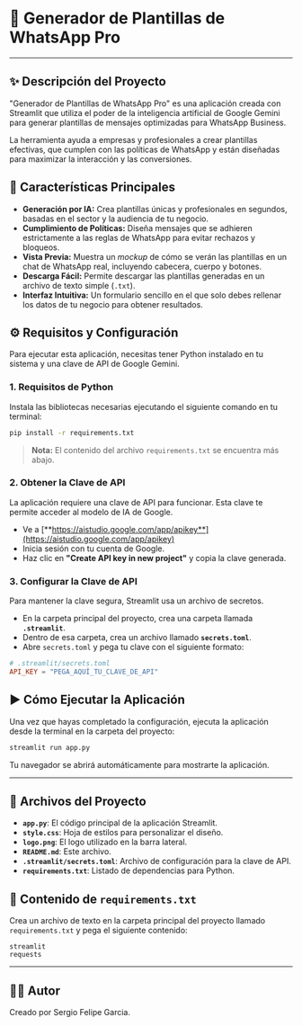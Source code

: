
# 💬 Generador de Plantillas de WhatsApp Pro

---

## ✨ Descripción del Proyecto

"Generador de Plantillas de WhatsApp Pro" es una aplicación creada con Streamlit que utiliza el poder de la inteligencia artificial de Google Gemini para generar plantillas de mensajes optimizadas para WhatsApp Business.

La herramienta ayuda a empresas y profesionales a crear plantillas efectivas, que cumplen con las políticas de WhatsApp y están diseñadas para maximizar la interacción y las conversiones.

## 🚀 Características Principales

* **Generación por IA:** Crea plantillas únicas y profesionales en segundos, basadas en el sector y la audiencia de tu negocio.
* **Cumplimiento de Políticas:** Diseña mensajes que se adhieren estrictamente a las reglas de WhatsApp para evitar rechazos y bloqueos.
* **Vista Previa:** Muestra un *mockup* de cómo se verán las plantillas en un chat de WhatsApp real, incluyendo cabecera, cuerpo y botones.
* **Descarga Fácil:** Permite descargar las plantillas generadas en un archivo de texto simple (`.txt`).
* **Interfaz Intuitiva:** Un formulario sencillo en el que solo debes rellenar los datos de tu negocio para obtener resultados.

## ⚙️ Requisitos y Configuración

Para ejecutar esta aplicación, necesitas tener Python instalado en tu sistema y una clave de API de Google Gemini.

### 1. Requisitos de Python

Instala las bibliotecas necesarias ejecutando el siguiente comando en tu terminal:

```bash
pip install -r requirements.txt
````

> **Nota:** El contenido del archivo `requirements.txt` se encuentra más abajo.

### 2\. Obtener la Clave de API

La aplicación requiere una clave de API para funcionar. Esta clave te permite acceder al modelo de IA de Google.

  * Ve a [**https://aistudio.google.com/app/apikey**](https://aistudio.google.com/app/apikey)
  * Inicia sesión con tu cuenta de Google.
  * Haz clic en **"Create API key in new project"** y copia la clave generada.

### 3\. Configurar la Clave de API

Para mantener la clave segura, Streamlit usa un archivo de secretos.

  * En la carpeta principal del proyecto, crea una carpeta llamada **`.streamlit`**.
  * Dentro de esa carpeta, crea un archivo llamado **`secrets.toml`**.
  * Abre `secrets.toml` y pega tu clave con el siguiente formato:

<!-- end list -->

```toml
# .streamlit/secrets.toml
API_KEY = "PEGA_AQUÍ_TU_CLAVE_DE_API"
```

## ▶️ Cómo Ejecutar la Aplicación

Una vez que hayas completado la configuración, ejecuta la aplicación desde la terminal en la carpeta del proyecto:

```bash
streamlit run app.py
```

Tu navegador se abrirá automáticamente para mostrarte la aplicación.

-----

## 📄 Archivos del Proyecto

  * **`app.py`**: El código principal de la aplicación Streamlit.
  * **`style.css`**: Hoja de estilos para personalizar el diseño.
  * **`logo.png`**: El logo utilizado en la barra lateral.
  * **`README.md`**: Este archivo.
  * **`.streamlit/secrets.toml`**: Archivo de configuración para la clave de API.
  * **`requirements.txt`**: Listado de dependencias para Python.

## 📜 Contenido de `requirements.txt`

Crea un archivo de texto en la carpeta principal del proyecto llamado `requirements.txt` y pega el siguiente contenido:

```
streamlit
requests
```

-----

## 👨‍💻 Autor

Creado por Sergio Felipe Garcia.

```
```
